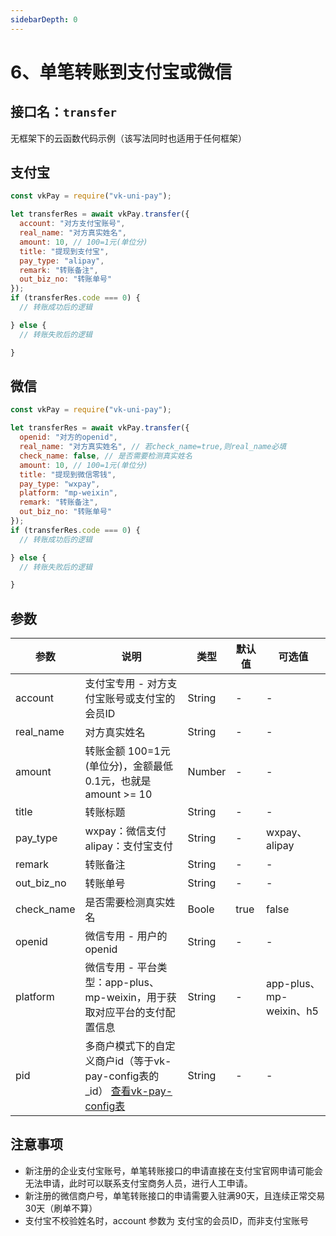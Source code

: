 ```yaml
---
sidebarDepth: 0
---
```


# 6、单笔转账到支付宝或微信

## 接口名：`transfer`

无框架下的云函数代码示例（该写法同时也适用于任何框架）

## 支付宝

```js
const vkPay = require("vk-uni-pay");

let transferRes = await vkPay.transfer({
  account: "对方支付宝账号",
  real_name: "对方真实姓名",
  amount: 10, // 100=1元(单位分)
  title: "提现到支付宝",
  pay_type: "alipay",
  remark: "转账备注",
  out_biz_no: "转账单号"
});
if (transferRes.code === 0) {
  // 转账成功后的逻辑

} else {
  // 转账失败后的逻辑

}

```

## 微信

```js
const vkPay = require("vk-uni-pay");

let transferRes = await vkPay.transfer({
  openid: "对方的openid",
  real_name: "对方真实姓名", // 若check_name=true,则real_name必填
  check_name: false, // 是否需要检测真实姓名
  amount: 10, // 100=1元(单位分)
  title: "提现到微信零钱",
  pay_type: "wxpay",
  platform: "mp-weixin",
  remark: "转账备注",
  out_biz_no: "转账单号"
});
if (transferRes.code === 0) {
  // 转账成功后的逻辑

} else {
  // 转账失败后的逻辑

}

```

## 参数

| 参数   | 说明       | 类型    | 默认值  | 可选值 |
|------- |-----------|---------|-------|-------|
| account  |  支付宝专用 - 对方支付宝账号或支付宝的会员ID   | String  | -    | -  |
| real_name  |  对方真实姓名   | String  | -    | -  |
| amount  |  转账金额 100=1元(单位分)，金额最低0.1元，也就是 amount >= 10  | Number  | -    | -  |
| title  |  转账标题   | String  | -    | -  |
| pay_type  |  wxpay：微信支付 alipay：支付宝支付     | String  | -    | wxpay、alipay  |
| remark  |  转账备注  | String  | -    | -  |
| out_biz_no  |  转账单号  | String  | -    | -  |
| check_name  |  是否需要检测真实姓名  | Boole  | true    | false  |
| openid  |  微信专用 - 用户的openid   | String  | -    | -  |
| platform  |  微信专用 - 平台类型：app-plus、mp-weixin，用于获取对应平台的支付配置信息     | String  | -    | app-plus、mp-weixin、h5  |
| pid  |  多商户模式下的自定义商户id（等于vk-pay-config表的_id） [查看vk-pay-config表](https://vkdoc.fsq.pub/vk-uni-pay/db/vk-pay-config.html)   | String  | -    | -  |

## 注意事项

* 新注册的企业支付宝账号，单笔转账接口的申请直接在支付宝官网申请可能会无法申请，此时可以联系支付宝商务人员，进行人工申请。
* 新注册的微信商户号，单笔转账接口的申请需要入驻满90天，且连续正常交易30天（刷单不算）
* 支付宝不校验姓名时，account 参数为 支付宝的会员ID，而非支付宝账号